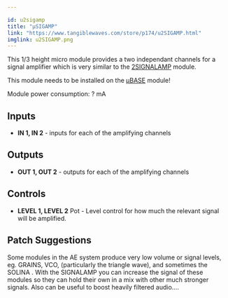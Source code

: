 ```yaml
---

id: u2sigamp
title: "µSIGAMP"
link: "https://www.tangiblewaves.com/store/p174/u2SIGAMP.html"
imglink: u2SIGAMP.png
---
```





This 1/3 height micro module provides a two independant channels for a signal amplifier which is very similar to the [2SIGNALAMP](https://wiki.aemodular.com/pmwiki.php/AeManual/2SIGNALAMP) module.

This module needs to be installed on the [µBASE](https://wiki.aemodular.com/pmwiki.php/AeManual/UBASE) module!

Module power consumption: ? mA

## Inputs

*   **IN 1, IN 2** - inputs for each of the amplifying channels

## Outputs

*   **OUT 1, OUT 2** - outputs for each of the amplifying channels

## Controls

*   **LEVEL 1, LEVEL 2** Pot - Level control for how much the relevant signal will be amplified.

## Patch Suggestions

Some modules in the AE system produce very low volume or signal levels, eg. GRAINS, VCO, (particularly the triangle wave), and sometimes the SOLINA . With the SIGNALAMP you can increase the signal of these modules so they can hold their own in a mix with other much stronger signals. Also can be useful to boost heavily filtered audio....





